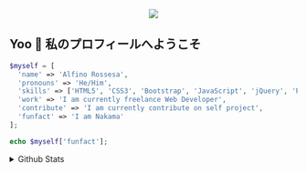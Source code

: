 <p align="center">
  <img src="https://www.gifcen.com/wp-content/uploads/2021/08/luffy-gif.gif">
</p>

## Yoo 👋 私のプロフィールへようこそ

```php
$myself = [
  'name' => 'Alfino Rossesa',
  'pronouns' => 'He/Him',
  'skills' => ['HTML5', 'CSS3', 'Bootstrap', 'JavaScript', 'jQuery', 'PHP', 'Laravel'],
  'work' => 'I am currently freelance Web Developer',
  'contribute' => 'I am currently contribute on self project',
  'funfact' => 'I am Nakama'
];

echo $myself['funfact'];
```

<details> <summary>Github Stats</summary>

<div>
<a href="https://github.com/kochan4php">
  <img height="180em" src="https://github-readme-stats.vercel.app/api/top-langs/?username=alfinorossesa&theme=radical&layout=compact" />
</a>
<a href="https://github.com/kochan4php">
  <img height="180em" src="https://github-readme-stats.vercel.app/api?username=alfinorossesa&show_icons=true&theme=radical" />
</a>
</div>

</details>
